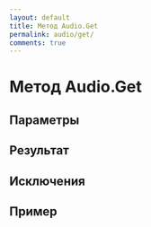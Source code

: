 ```yaml
---
layout: default
title: Метод Audio.Get
permalink: audio/get/
comments: true
---
```

# Метод Audio.Get

## Параметры

## Результат

## Исключения

## Пример
```csharp

```
